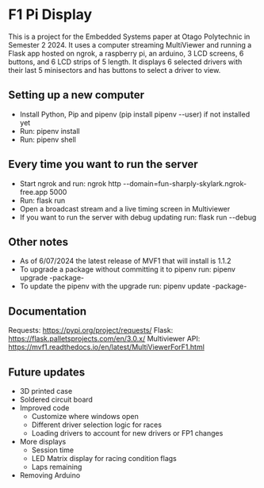 # F1 Pi Display

This is a project for the Embedded Systems paper at Otago Polytechnic in Semester 2 2024.
It uses a computer streaming MultiViewer and running a Flask app hosted on ngrok, a raspberry pi, an arduino, 3 LCD screens, 6 buttons, and 6 LCD strips of 5 length.
It displays 6 selected drivers with their last 5 minisectors and has buttons to select a driver to view.

## Setting up a new computer

- Install Python, Pip and pipenv (pip install pipenv --user) if not installed yet
- Run: pipenv install
- Run: pipenv shell

## Every time you want to run the server

- Start ngrok and run: ngrok http --domain=fun-sharply-skylark.ngrok-free.app 5000
- Run: flask run
- Open a broadcast stream and a live timing screen in Multiviewer
- If you want to run the server with debug updating run: flask run --debug

## Other notes

- As of 6/07/2024 the latest release of MVF1 that will install is 1.1.2
- To upgrade a package without committing it to pipenv run: pipenv upgrade -package-
- To update the pipenv with the upgrade run: pipenv update -package-

## Documentation

Requests: <https://pypi.org/project/requests/>
Flask: <https://flask.palletsprojects.com/en/3.0.x/>
Multiviewer API: <https://mvf1.readthedocs.io/en/latest/MultiViewerForF1.html>

## Future updates

- 3D printed case
- Soldered circuit board
- Improved code
  - Customize where windows open
  - Different driver selection logic for races
  - Loading drivers to account for new drivers or FP1 changes
- More displays
  - Session time
  - LED Matrix display for racing condition flags
  - Laps remaining
- Removing Arduino
